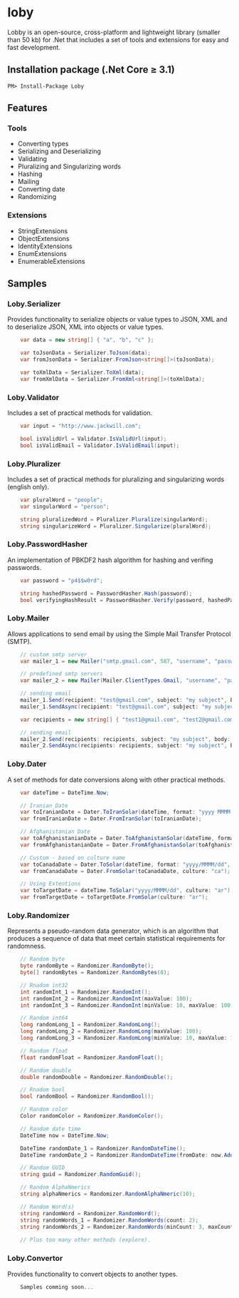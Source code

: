 # loby
Lobby is an open-source, cross-platform and lightweight library (smaller than 50 kb) for .Net that includes a set of tools and extensions for easy and fast development.

## Installation package (.Net Core ≥ 3.1)
```shell
PM> Install-Package Loby
```

## Features

### Tools
- Converting types
- Serializing and Deserializing
- Validating
- Pluralizing and Singularizing words
- Hashing
- Mailing
- Converting date
- Randomizing

### Extensions
- StringExtensions
- ObjectExtensions
- IdentityExtensions
- EnumExtensions
- EnumerableExtensions

## Samples

### Loby.Serializer
Provides functionality to serialize objects or value types to JSON, XML and to deserialize JSON, XML into objects or value types.
```csharp
    var data = new string[] { "a", "b", "c" };

    var toJsonData = Serializer.ToJson(data);
    var fromJsonData = Serializer.FromJson<string[]>(toJsonData);

    var toXmlData = Serializer.ToXml(data);
    var fromXmlData = Serializer.FromXml<string[]>(toXmlData);
```
### Loby.Validator
Includes a set of practical methods for validation.
```csharp
    var input = "http://www.jackwill.com";

    bool isValidUrl = Validator.IsValidUrl(input);
    bool isValidEmail = Validator.IsValidEmail(input);
```
### Loby.Pluralizer
Includes a set of practical methods for pluralizing and singularizing words (english only).
```csharp
    var pluralWord = "people";
    var singularWord = "person";

    string pluralizedWord = Pluralizer.Pluralize(singularWord);
    string singularizeWord = Pluralizer.Singularize(pluralWord);
```
### Loby.PasswordHasher
An implementation of PBKDF2 hash algorithm for hashing and verifing passwords.
```csharp
    var password = "p4$$w0rd";

    string hashedPassword = PasswordHasher.Hash(password);
    bool verifyingHashResult = PasswordHasher.Verify(password, hashedPassword);
```
### Loby.Mailer
Allows applications to send email by using the Simple Mail Transfer Protocol (SMTP).
```csharp
    // custom smtp server
    var mailer_1 = new Mailer("smtp.gmail.com", 587, "username", "password");

    // predefined smtp servers
    var mailer_2 = new Mailer(Mailer.ClientTypes.Gmail, "username", "password");

    // sending email
    mailer_1.Send(recipient: "test@gmail.com", subject: "my subject", body: "my text");
    mailer_1.SendAsync(recipient: "test@gmail.com", subject: "my subject", body: "my text");

    var recipients = new string[] { "test1@gmail.com", "test2@gmail.com" };

    // sending email
    mailer_2.Send(recipients: recipients, subject: "my subject", body: "my text");
    mailer_2.SendAsync(recipients: recipients, subject: "my subject", body: "my text");
```
### Loby.Dater
A set of methods for date conversions along with other practical methods.
```csharp
    var dateTime = DateTime.Now;

    // Iranian Date
    var toIranianDate = Dater.ToIranSolar(dateTime, format: "yyyy MMMM dd");
    var fromIranianDate = Dater.FromIranSolar(toIranianDate);

    // Afghanistanian Date
    var toAfghanistanianDate = Dater.ToAfghanistanSolar(dateTime, format: "yyyy MMMM dd");
    var fromAfghanistanianDate = Dater.FromAfghanistanSolar(toAfghanistanianDate);

    // Custom - based on culture name
    var toCanadaDate = Dater.ToSolar(dateTime, format: "yyyy/MMMM/dd", culture: "ca");
    var fromCanadaDate = Dater.FromSolar(toCanadaDate, culture: "ca");

    // Using Extentions
    var toTargetDate = dateTime.ToSolar("yyyy/MMMM/dd", culture: "ar");
    var fromTargetDate = toTargetDate.FromSolar(culture: "ar");
```
### Loby.Randomizer
Represents a pseudo-random data generator, which is an algorithm that produces a sequence of data that meet certain statistical requirements for randomness.
```csharp
    // Random byte
    byte randomByte = Randomizer.RandomByte();
    byte[] randomBytes = Randomizer.RandomBytes(8);

    // Rnadom int32
    int randomInt_1 = Randomizer.RandomInt();
    int randomInt_2 = Randomizer.RandomInt(maxValue: 100);
    int randomInt_3 = Randomizer.RandomInt(minValue: 10, maxValue: 100);

    // Random int64
    long randomLong_1 = Randomizer.RandomLong();
    long randomLong_2 = Randomizer.RandomLong(maxValue: 100);
    long randomLong_3 = Randomizer.RandomLong(minValue: 10, maxValue: 100);

    // Random float
    float randomFloat = Randomizer.RandomFloat();

    // Random double
    double randomDouble = Randomizer.RandomDouble();

    // Rnadom bool
    bool randomBool = Randomizer.RandomBool();

    // Random color
    Color randomColor = Randomizer.RandomColor();

    // Random date time
    DateTime now = DateTime.Now;

    DateTime randomDate_1 = Randomizer.RandomDateTime();
    DateTime randomDate_2 = Randomizer.RandomDateTime(fromDate: now.AddDays(-10), toDate: now);

    // Random GUID
    string guid = Randomizer.RandomGuid();

    // Random AlphaNmerics
    string alphaNmerics = Randomizer.RandomAlphaNmeric(10);

    // Random Word(s)
    string randomWord = Randomizer.RandomWord();
    string randomWords_1 = Randomizer.RandomWords(count: 2);
    string randomWords_2 = Randomizer.RandomWords(minCount: 3, maxCount: 5);
            
    // Plus too many other methods (explore).
```
### Loby.Convertor
Provides functionality to convert objects to another types.
```csharp
    Samples comming soon...
```